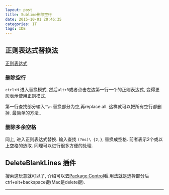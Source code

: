 ```yaml
---
layout: post
title: Sublime删除空行
date: 2015-10-01 20:46:35
categories: IT
tags: IDE
---
```


## 正则表达式替换法

[正则表达式](http://platinhom.github.io/2015/06/10/regexp-re/)

### 删除空行

`ctrl+H` 进入替换模式, 然后`alt+R`或者点击左边第一行一个的正则表达式, 变得更灰表示使用正则模式.  

第一行查找部分输入`^\n` 替换部分为空,再replace all. 这样就可以把所有空行都删掉. 最简单的方法..

### 删除多余空格

同上, 进入正则表达式替换. 输入查找 `(?ms)\ {2,}`, 替换成空格. 前者表示2个或以上空格的选取. 同理可以进行很多方便的处理.


## DeleteBlankLines 插件

搜索这玩意就可以了, 介绍可以去[Package Control](https://packagecontrol.io/packages/DeleteBlankLines)看.用法就是选择部分后ctrl+alt+backspace键(Mac是delete键).


------
